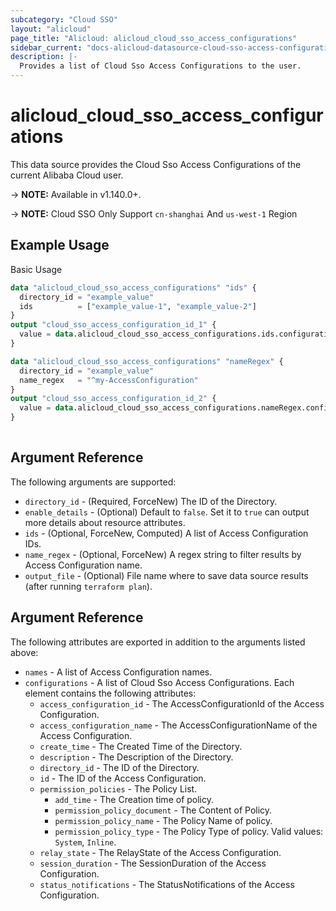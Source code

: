 ```yaml
---
subcategory: "Cloud SSO"
layout: "alicloud"
page_title: "Alicloud: alicloud_cloud_sso_access_configurations"
sidebar_current: "docs-alicloud-datasource-cloud-sso-access-configurations"
description: |-
  Provides a list of Cloud Sso Access Configurations to the user.
---
```


# alicloud\_cloud\_sso\_access\_configurations

This data source provides the Cloud Sso Access Configurations of the current Alibaba Cloud user.

-> **NOTE:** Available in v1.140.0+.

-> **NOTE:** Cloud SSO Only Support `cn-shanghai` And `us-west-1` Region

## Example Usage

Basic Usage

```terraform
data "alicloud_cloud_sso_access_configurations" "ids" {
  directory_id = "example_value"
  ids          = ["example_value-1", "example_value-2"]
}
output "cloud_sso_access_configuration_id_1" {
  value = data.alicloud_cloud_sso_access_configurations.ids.configurations.0.id
}

data "alicloud_cloud_sso_access_configurations" "nameRegex" {
  directory_id = "example_value"
  name_regex   = "^my-AccessConfiguration"
}
output "cloud_sso_access_configuration_id_2" {
  value = data.alicloud_cloud_sso_access_configurations.nameRegex.configurations.0.id
}
            
```

## Argument Reference

The following arguments are supported:

* `directory_id` - (Required, ForceNew) The ID of the Directory.
* `enable_details` - (Optional) Default to `false`. Set it to `true` can output more details about resource attributes.
* `ids` - (Optional, ForceNew, Computed)  A list of Access Configuration IDs.
* `name_regex` - (Optional, ForceNew) A regex string to filter results by Access Configuration name.
* `output_file` - (Optional) File name where to save data source results (after running `terraform plan`).

## Argument Reference

The following attributes are exported in addition to the arguments listed above:

* `names` - A list of Access Configuration names.
* `configurations` - A list of Cloud Sso Access Configurations. Each element contains the following attributes:
	* `access_configuration_id` - The AccessConfigurationId of the Access Configuration.
	* `access_configuration_name` - The AccessConfigurationName of the Access Configuration.
	* `create_time` - The Created Time of the Directory.
	* `description` - The Description of the Directory.
	* `directory_id` - The ID of the Directory.
	* `id` - The ID of the Access Configuration.
	* `permission_policies` - The Policy List.
		* `add_time` - The Creation time of policy.
		* `permission_policy_document` - The Content of Policy.
		* `permission_policy_name` - The Policy Name of policy.
		* `permission_policy_type` - The Policy Type of policy. Valid values: `System`, `Inline`.
	* `relay_state` - The RelayState of the Access Configuration.
	* `session_duration` - The SessionDuration of the Access Configuration.
	* `status_notifications` - The StatusNotifications of the Access Configuration.